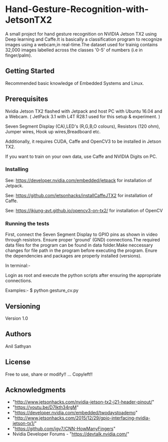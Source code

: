 # Hand-Gesture-Recognition-with-JetsonTX2
A small project for hand gesture recognition on NVIDIA Jetson TX2 using Deep learning and Caffe.It is basically a classification program to recognize images
using a webcam,in real-time.The dataset used for trainig contains 32,000 images labelled across the classes '0-5' of numbers (i.e in finger/palm).

## Getting Started

Recommended basic knowledge of Embedded Systems and Linux.

## Prerequisites

Nvidia Jetson TX2 flashed with Jetpack and host PC with Ubuntu 16.04 and a Webcam.
( JetPack 3.1 with L4T R28.1 used for this setup & experiment. )

Seven Segment Display (CA),LED's (R,G,B,O colours), Resistors (120 ohm), Jumper wires, Hook up wires,Breadboard etc.

Additionally, it requires CUDA, Caffe and OpenCV3 to be installed in Jetson TX2.

If you want to train on your own data, use Caffe and NVIDIA Digits on PC.

### Installing

See: https://developer.nvidia.com/embedded/jetpack for installation of Jetpack.

See: https://github.com/jetsonhacks/installCaffeJTX2 for installation of Caffe.

See: https://jkjung-avt.github.io/opencv3-on-tx2/ for installation of OpenCV

### Running the tests

First, connect the Seven Segment Display to GPIO pins as shown in video through resistors.
Ensure proper 'ground' (GND) connections.The required data files for the program can be found in data folder.Make neccessary changes for file path in the program before executing the program.
Enure the dependencies and packages are properly installed (versions).

In terminal:-

Login as root and execute the python scripts after ensuring the appropriate connections.

Examples:-
$ python gesture_cv.py


## Versioning

Version 1.0

## Authors

Anil Sathyan
## License

Free to use, share or modify!! ... Copyleft!!

## Acknowledgments
* "http://www.jetsonhacks.com/nvidia-jetson-tx2-j21-header-pinout/"
* "https://youtu.be/D7lkth34rgM"
* "https://developer.nvidia.com/embedded/twodaystoademo"
* "http://www.jetsonhacks.com/2015/12/29/gpio-interfacing-nvidia-jetson-tx1/"
* "https://github.com/jgv7/CNN-HowManyFingers"
*  Nvidia Developer Forums - "https://devtalk.nvidia.com/"

